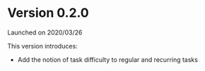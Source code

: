 # Version 0.2.0

Launched on 2020/03/26

This version introduces:

* Add the notion of task difficulty to regular and recurring tasks
